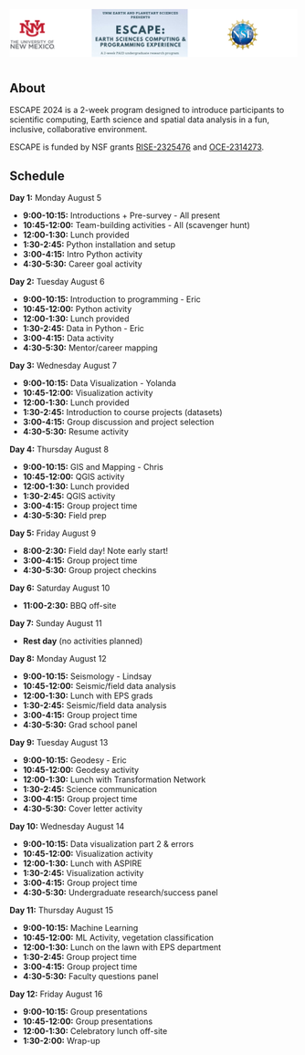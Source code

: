 ![unm-escape header](header2.png)
#

## About
ESCAPE 2024 is a 2-week program designed to introduce participants to scientific
computing, Earth science and spatial data analysis in a fun, inclusive, collaborative environment.

ESCAPE is funded by NSF grants [RISE-2325476](https://www.nsf.gov/awardsearch/showAward?AWD_ID=2325476) and [OCE-2314273](https://www.nsf.gov/awardsearch/showAward?AWD_ID=2314273).

## Schedule

**Day 1:** Monday August 5
- **9:00-10:15:** Introductions + Pre-survey - All present
- **10:45-12:00:** Team-building activities - All (scavenger hunt)
- **12:00-1:30:** Lunch provided
- **1:30-2:45:** Python installation and setup
- **3:00-4:15:** Intro Python activity
- **4:30-5:30:** Career goal activity

**Day 2:** Tuesday August 6
- **9:00-10:15:** Introduction to programming - Eric
- **10:45-12:00:** Python activity
- **12:00-1:30:** Lunch provided
- **1:30-2:45:** Data in Python - Eric
- **3:00-4:15:** Data activity
- **4:30-5:30:** Mentor/career mapping

**Day 3:** Wednesday August 7
- **9:00-10:15:** Data Visualization - Yolanda
- **10:45-12:00:** Visualization activity
- **12:00-1:30:** Lunch provided
- **1:30-2:45:** Introduction to course projects (datasets)
- **3:00-4:15:** Group discussion and project selection
- **4:30-5:30:** Resume activity

**Day 4:** Thursday August 8
- **9:00-10:15:** GIS and Mapping - Chris
- **10:45-12:00:** QGIS activity
- **12:00-1:30:** Lunch provided
- **1:30-2:45:** QGIS activity
- **3:00-4:15:** Group project time
- **4:30-5:30:** Field prep

**Day 5:** Friday August 9
- **8:00-2:30:** Field day! Note early start!
- **3:00-4:15:** Group project time
- **4:30-5:30:** Group project checkins

**Day 6:** Saturday August 10
- **11:00-2:30:** BBQ off-site

**Day 7:** Sunday August 11
- **Rest day** (no activities planned)

**Day 8:** Monday August 12
- **9:00-10:15:** Seismology - Lindsay
- **10:45-12:00:** Seismic/field data analysis
- **12:00-1:30:** Lunch with EPS grads
- **1:30-2:45:** Seismic/field data analysis
- **3:00-4:15:** Group project time
- **4:30-5:30:** Grad school panel

**Day 9:** Tuesday August 13
- **9:00-10:15:** Geodesy - Eric
- **10:45-12:00:** Geodesy activity
- **12:00-1:30:** Lunch with Transformation Network
- **1:30-2:45:** Science communication
- **3:00-4:15:** Group project time
- **4:30-5:30:** Cover letter activity

**Day 10:** Wednesday August 14
- **9:00-10:15:** Data visualization part 2 & errors
- **10:45-12:00:** Visualization activity
- **12:00-1:30:** Lunch with ASPIRE
- **1:30-2:45:** Visualization activity
- **3:00-4:15:** Group project time
- **4:30-5:30:** Undergraduate research/success panel

**Day 11:** Thursday August 15
- **9:00-10:15:** Machine Learning
- **10:45-12:00:** ML Activity, vegetation classification
- **12:00-1:30:** Lunch on the lawn with EPS department
- **1:30-2:45:** Group project time
- **3:00-4:15:** Group project time
- **4:30-5:30:** Faculty questions panel

**Day 12:** Friday August 16
- **9:00-10:15:** Group presentations
- **10:45-12:00:** Group presentations
- **12:00-1:30:** Celebratory lunch off-site
- **1:30-2:00:** Wrap-up
